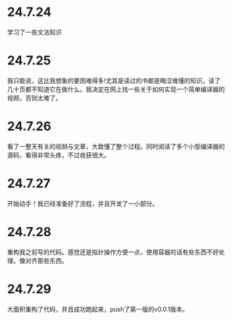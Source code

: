 # 24.7.24
学习了一些文法知识
# 24.7.25
我只能说，这比我想象的要困难得多!尤其是读过的书都是晦涩难懂的知识，读了几十页都不知道它在做什么。我决定在网上找一些关于如何实现一个简单编译器的视频，否则太难了。
# 24.7.26
看了一整天有关的视频与文章，大致懂了整个过程。同时阅读了多个小型编译器的源码，看得非常头疼，不过收获很大。
# 24.7.27
开始动手！我已经准备好了流程，并且开发了一小部分。
# 24.7.28
重构我之前写的代码。感觉还是指针操作方便一点，使用容器的话有些东西不好处理，像对齐那些东西。
# 24.7.29
大面积重构了代码，并且成功跑起来，push了第一版的v0.0.1版本。
